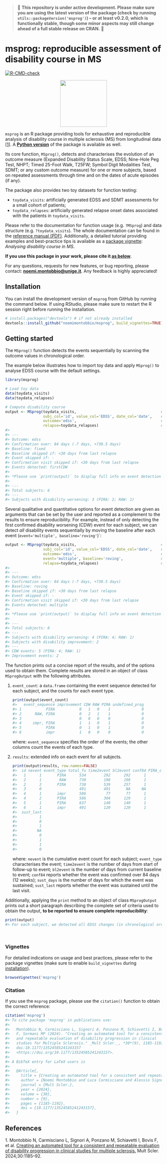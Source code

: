
<!-- README.md is generated from README.Rmd. Please only edit README.Rmd -->

<br />

> 🚧 **This repository is under active development. Please make sure you
> are using the latest version of the package (check by running
> `utils::packageVersion('msprog')`) – or at least v0.2.0, which is
> functionally stable, though some minor aspects may still change ahead
> of a full stable release on CRAN.** 🚧

# msprog: reproducible assessment of disability course in MS

<!-- badges: start -->

[![R-CMD-check](https://github.com/noemimontobbio/msprog/actions/workflows/R-CMD-check.yaml/badge.svg)](https://github.com/noemimontobbio/msprog/actions/workflows/R-CMD-check.yaml)
<!-- badges: end -->

<p align="center">
<img src="man/figures/logo2.png" width="150"/>
</p>

`msprog` is an R package providing tools for exhaustive and reproducible
analysis of disability course in multiple sclerosis (MS) from
longitudinal data \[[1](#ref-msprog2024)\]. A [**Python
version**](https://github.com/noemimontobbio/pymsprog) of the package is
available as well.

Its core function, `MSprog()`, detects and characterises the evolution
of an outcome measure (Expanded Disability Status Scale, EDSS; Nine-Hole
Peg Test, NHPT; Timed 25-Foot Walk, T25FW; Symbol Digit Modalities Test,
SDMT; or any custom outcome measure) for one or more subjects, based on
repeated assessments through time and on the dates of acute episodes (if
any).

The package also provides two toy datasets for function testing:

- `toydata_visits`: artificially generated EDSS and SDMT assessments for
  a small cohort of patients;
- `toydata_relapses`: artificially generated relapse onset dates
  associated with the patients in `toydata_visits`.

Please refer to the documentation for function usage (e.g. `?MSprog`)
and data structure (e.g. `?toydata_visits`). The whole documentation can
be found in the [reference manual (PDF)](msprog.pdf). Additionally, a
detailed tutorial providing examples and best-practice tips is available
as a [package vignette](#vignette): *Analysing disability course in MS*.

<!-- The outcome computation can be run locally on any computer with R version $\geq$ 3.5.0 (see installation instructions below), or online via a user-friendly [web application](https://msprog.shinyapps.io/msprog/). -->

**If you use this package in your work, please cite it [as
below](#citation)**.

For any questions, requests for new features, or bug reporting, please
contact: **noemi.montobbio@unige.it**. Any feedback is highly
appreciated!

<a id="install"></a>

## Installation

You can install the development version of `msprog` from GitHub by
running the command below. If using RStudio, please make sure to restart
the R session right before running the installation.

``` r
# install.packages("devtools") # if not already installed
devtools::install_github("noemimontobbio/msprog", build_vignettes=TRUE)
```

## Getting started

The `MSprog()` function detects the events sequentially by scanning the
outcome values in chronological order.

The example below illustrates how to import toy data and apply
`MSprog()` to analyse EDSS course with the default settings.

``` r
library(msprog)

# Load toy data
data(toydata_visits)
data(toydata_relapses)

# Compute disability course
output <- MSprog(toydata_visits,                                      # provide data on visits
                 subj_col='id', value_col='EDSS', date_col='date',    # specify column names
                 outcome='edss',                                      # specify outcome type
                 relapse=toydata_relapses)                            # provide data on relapses
#> 
#> ---
#> Outcome: edss
#> Confirmation over: 84 days (-7 days, +730.5 days)
#> Baseline: fixed
#> Baseline skipped if: <30 days from last relapse
#> Event skipped if: -
#> Confirmation visit skipped if: <30 days from last relapse
#> Events detected: firstCDW
#> 
#> *Please use `print(output)` to display full info on event detection criteria*
#> 
#> ---
#> Total subjects: 6
#> ---
#> Subjects with disability worsening: 3 (PIRA: 2; RAW: 1)
```

Several qualitative and quantitative options for event detection are
given as arguments that can be set by the user and reported as a
complement to the results to ensure reproducibility. For example,
instead of only detecting the first confirmed disability worsening (CDW)
event for each subject, we can detect *all* disability events
sequentially by moving the baseline after each event
(`event='multiple', baseline='roving'`)\`:

``` r
output <- MSprog(toydata_visits,                                      # provide data on visits
                 subj_col='id', value_col='EDSS', date_col='date',    # specify column names
                 outcome='edss',                                      # specify outcome type
                 event='multiple', baseline='roving',                 # modify default options
                 relapse=toydata_relapses)                            # provide data on relapses
#> 
#> ---
#> Outcome: edss
#> Confirmation over: 84 days (-7 days, +730.5 days)
#> Baseline: roving
#> Baseline skipped if: <30 days from last relapse
#> Event skipped if: -
#> Confirmation visit skipped if: <30 days from last relapse
#> Events detected: multiple
#> 
#> *Please use `print(output)` to display full info on event detection criteria*
#> 
#> ---
#> Total subjects: 6
#> ---
#> Subjects with disability worsening: 4 (PIRA: 4; RAW: 1)
#> Subjects with disability improvement: 2
#> ---
#> CDW events: 5 (PIRA: 4; RAW: 1)
#> Improvement events: 2
```

The function prints out a concise report of the results, and of the
options used to obtain them. Complete results are stored in an object of
class `MSprogOutput` with the following attributes.

1.  `event_count`: a `data.frame` containing the event sequence detected
    for each subject, and the counts for each event type.

    ``` r
    print(output$event_count)
    #>   event_sequence improvement CDW RAW PIRA undefined_prog
    #> 1           PIRA           0   1   0    1              0
    #> 2      RAW, PIRA           0   2   1    1              0
    #> 3                          0   0   0    0              0
    #> 4     impr, PIRA           1   1   0    1              0
    #> 5           PIRA           0   1   0    1              0
    #> 6           impr           1   0   0    0              0
    ```

    where: `event_sequence` specifies the order of the events; the other
    columns count the events of each type.

2.  `results`: extended info on each event for all subjects.

    ``` r
    print(output$results, row.names=FALSE)
    #>  id nevent event_type total_fu time2event bl2event conf84 PIRA_conf84 sust_days
    #>   1      1       PIRA      534        292      292      1           1       242
    #>   2      1        RAW      730        198      198      1          NA        84
    #>   2      2       PIRA      730        539      257      1           1       191
    #>   3      0                 491        491       NA     NA          NA        NA
    #>   4      1       impr      586         77       77      1          NA        98
    #>   4      2       PIRA      586        304      129      1           1       282
    #>   5      1       PIRA      637        140      140      1           1       497
    #>   6      1       impr      491        120      120      1          NA       232
    #>  sust_last
    #>          1
    #>          0
    #>          1
    #>         NA
    #>          0
    #>          1
    #>          1
    #>          0
    ```

    where: `nevent` is the cumulative event count for each subject;
    `event_type` characterises the event; `time2event` is the number of
    days from start of follow-up to event; `bl2event` is the number of
    days from current baseline to event; `conf84` reports whether the
    event was confirmed over 84 days (12 weeks); `sust_days` is the
    number of days for which the event was sustained; `sust_last`
    reports whether the event was sustained until the last visit.

Additionally, applying the `print` method to an object of class
`MSprogOutput` prints out a short paragraph describing the complete set
of criteria used to obtain the output, **to be reported to ensure
complete reproducibility**:

``` r
print(output)
#> For each subject, we detected all EDSS changes (in chronological order) confirmed over 84 days (with a tolerance of 7 days on the left and 730.5 days on the right). A visit could not be used as confirmation if occurring within 30 days after the onset of a relapse. A roving baseline scheme was applied where the reference value was updated after each confirmed worsening or improvement event. The new baseline was set at the first available confirmation visit. Whenever the current baseline fell within 30 days after the onset of a relapse, , it was moved to the next available visit. A confirmed EDSS worsening event was labelled as RAW if occurring within 90 days after the onset of a relapse. A confirmed EDSS worsening event was labelled as PIRA if no relapses started in the interval from 90 days before the event to 30 days after the event, or from 90 days before confirmation to 30 days after confirmation.
```

<br />

<a id="vignette"></a>

### Vignettes

For detailed indications on usage and best practices, please refer to
the package vignettes (make sure to enable `build_vignettes` during
[installation](#install)).

``` r
browseVignettes('msprog')
```

<a id="citation"></a>

### Citation

If you use the `msprog` package, please use the `citation()` function to
obtain the correct reference:

``` r
citation('msprog')
#> To cite package 'msprog' in publications use:
#> 
#>   Montobbio N, Carmisciano L, Signori A, Ponzano M, Schiavetti I, Bovis
#>   F, Sormani MP (2024). "Creating an automated tool for a consistent
#>   and repeatable evaluation of disability progression in clinical
#>   studies for Multiple Sclerosis." _Mult Scler._, *30*(9), 1185-1192.
#>   doi:10.1177/13524585241243157
#>   <https://doi.org/10.1177/13524585241243157>.
#> 
#> A BibTeX entry for LaTeX users is
#> 
#>   @Article{,
#>     title = {Creating an automated tool for a consistent and repeatable evaluation of disability progression in clinical studies for Multiple Sclerosis},
#>     author = {Noemi Montobbio and Luca Carmisciano and Alessio Signori and Marta Ponzano and Irene Schiavetti and Francesca Bovis and Maria Pia Sormani},
#>     journal = {Mult Scler.},
#>     year = {2024},
#>     volume = {30},
#>     number = {9},
#>     pages = {1185-1192},
#>     doi = {10.1177/13524585241243157},
#>   }
```

## References

<div id="refs" class="references csl-bib-body">

<div id="ref-msprog2024" class="csl-entry">

1\. Montobbio N, Carmisciano L, Signori A, Ponzano M, Schiavetti I,
Bovis F, et al. [Creating an automated tool for a consistent and
repeatable evaluation of disability progression in clinical studies for
multiple sclerosis.](https://doi.org/10.1177/13524585241243157) Mult
Scler. 2024;30:1185–92.

</div>

</div>
